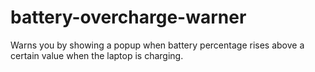 # battery-overcharge-warner
Warns you by showing a popup when battery percentage rises above a certain value when the laptop is charging.
